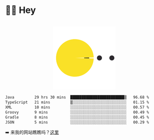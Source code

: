 
# 👋🏻 Hey
<div align="center">
	<br>
	<img src="https://raw.githubusercontent.com/Aniket965/Aniket965/master/pacman.svg?sanitize=true" width="200" height="200">
	<br>
</div>

<!--START_SECTION:waka-->

```text
Java         29 hrs 30 mins  ████████████████████████▒   96.68 %
TypeScript   21 mins         ▒░░░░░░░░░░░░░░░░░░░░░░░░   01.15 %
XML          10 mins         ░░░░░░░░░░░░░░░░░░░░░░░░░   00.57 %
Groovy       9 mins          ░░░░░░░░░░░░░░░░░░░░░░░░░   00.49 %
Gradle       8 mins          ░░░░░░░░░░░░░░░░░░░░░░░░░   00.45 %
JSON         5 mins          ░░░░░░░░░░░░░░░░░░░░░░░░░   00.29 %
```

<!--END_SECTION:waka-->

 ➡️  来我的网站瞧瞧吗？[这里](https://www.shaolongfei.com)
